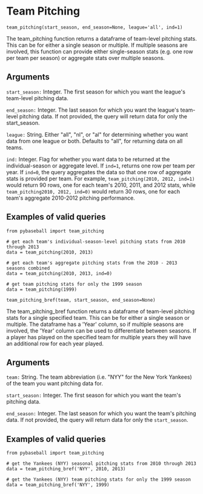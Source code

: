 # Team Pitching

`team_pitching(start_season, end_season=None, league='all', ind=1)`

The team_pitching function returns a dataframe of team-level pitching stats. This can be for either a single season or multiple. If multiple seasons are involved, this function can provide either single-season stats (e.g. one row per team per season) or aggregate stats over multiple seasons. 

## Arguments
`start_season:` Integer. The first season for which you want the league's team-level pitching data.

`end_season:` Integer. The last season for which you want the league's team-level pitching data. If not provided, the query will return data for only the start_season.  

`league:` String. Either "all", "nl", or "al" for determining whether you want data from one league or both. Defaults to "all", for returning data on all teams. 

`ind:` Integer. Flag for whether you want data to be returned at the individual-season or aggregate level. If `ind=1`, returns one row per team per year. If `ind=0`, the query aggregates the data so that one row of aggregate stats is provided per team. For example, `team_pitching(2010, 2012, ind=1)` would return 90 rows, one for each team's 2010, 2011, and 2012 stats, while `team_pitching2010, 2012, ind=0)` would return 30 rows, one for each team's aggregate 2010-2012 pitching performance.

## Examples of valid queries

~~~~
from pybaseball import team_pitching

# get each team's individual-season-level pitching stats from 2010 through 2013
data = team_pitching(2010, 2013)

# get each team's aggregate pitching stats from the 2010 - 2013 seasons combined
data = team_pitching(2010, 2013, ind=0)

# get team pitching stats for only the 1999 season
data = team_pitching(1999)
~~~~

`team_pitching_bref(team, start_season, end_season=None)`

The team_pitching_bref function returns a dataframe of team-level pitching stats for a single specified team. This can be for either a single season or multiple. The dataframe has a 'Year' column, so if multiple seasons are involved, the 'Year' column can be used to differentiate between seasons. If a player has played on the specified team for multiple years they will have an additional row for each year played.

## Arguments
`team:` String. The team abbreviation (i.e. "NYY" for the New York Yankees) of the team you want pitching data for.

`start_season:` Integer. The first season for which you want the team's pitching data.

`end_season:` Integer. The last season for which you want the team's pitching data. If not provided, the query will return data for only the `start_season`.

## Examples of valid queries

~~~~
from pybaseball import team_pitching

# get the Yankees (NYY) seasonal pitching stats from 2010 through 2013
data = team_pitching_bref('NYY', 2010, 2013)

# get the Yankees (NYY) team pitching stats for only the 1999 season
data = team_pitching_bref('NYY', 1999)
~~~~
